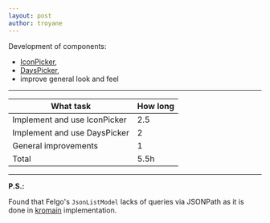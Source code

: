 ```yaml
---
layout: post
author: troyane
---
```


Development of components:
* [IconPicker](https://github.com/troyane/GoodHabits/blob/master/GoodHabitsApp/qml/components/IconPicker.qml), 
* [DaysPicker](https://github.com/troyane/GoodHabits/blob/master/GoodHabitsApp/qml/components/DaysPicker.qml),
* improve general look and feel

---

| What task                                                                	| How long 	|
|------------------------------------------------------------------------	|----------	|
| Implement and use IconPicker                                            	|     2.5  	|
| Implement and use DaysPicker                                           	|     2   	|
| General improvements                                                      |     1     |
|                                                                  Total 	|    5.5h 	|

---

**P.S.:** 

Found that Felgo's `JsonListModel` lacks of queries via JSONPath as it is done in [kromain](https://github.com/kromain/qml-utils/tree/master/JSONListModel) implementation.
